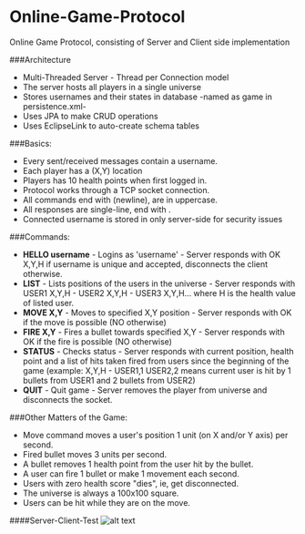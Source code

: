 # Online-Game-Protocol
Online Game Protocol, consisting of Server and Client side implementation

###Architecture

   - Multi-Threaded Server - Thread per Connection model<br>
   - The server hosts all players in a single universe<br>
   - Stores usernames and their states in database -named as game in persistence.xml-<br>
   - Uses JPA to make CRUD operations<br>
   - Uses EclipseLink to auto-create schema tables<br>

	
###Basics:

   - Every sent/received messages contain a username.
   - Each player has a (X,Y) location
   - Players has 10 health points when first logged in.
   - Protocol works through a TCP socket connection.
   - All commands end with <CR> (newline), are in uppercase.
   - All responses are single-line, end with <CR>.
   - Connected username is stored in only server-side for security issues

###Commands:
    
   - **HELLO username** - Logins as 'username' - Server responds with OK X,Y,H if username is unique and accepted, disconnects the client otherwise.
   - **LIST** - Lists positions of the users in the universe - Server responds with USER1 X,Y,H - USER2 X,Y,H - USER3 X,Y,H... where H is the health value of listed user.
   - **MOVE X,Y** - Moves to specified X,Y position - Server responds with OK if the move is possible (NO otherwise)
   - **FIRE X,Y** - Fires a bullet towards specified X,Y - Server responds with OK if the fire is possible (NO otherwise)
   - **STATUS** - Checks status - Server responds with current position, health point and a list of hits taken fired from users since the beginning of the game (example: X,Y,H - USER1,1 USER2,2 means current user is hit by 1 bullets from USER1 and 2 bullets from USER2)
   - **QUIT** - Quit game - Server removes the player from universe and disconnects the socket.
	
###Other Matters of the Game:
 
   - Move command moves a user's position 1 unit (on X and/or Y axis) per second.
   - Fired bullet moves 3 units per second.
   - A bullet removes 1 health point from the user hit by the bullet.
   - A user can fire 1 bullet or make 1 movement each second.
   - Users with zero health score "dies", ie, get disconnected.
   - The universe is always a 100x100 square.
   - Users can be hit while they are on the move.

####Server-Client-Test
![alt text](https://github.com/AbdullahG/Online-Game-Protocol/client/src/main/resources/server-client-test.png "Server-Client-Test")

	




